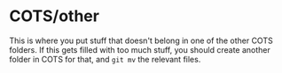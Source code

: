 # COTS/other
This is where you put stuff that doesn't belong in one of the other COTS folders.
If this gets filled with too much stuff, you should create another folder in COTS for that, and `git mv` the relevant files.

